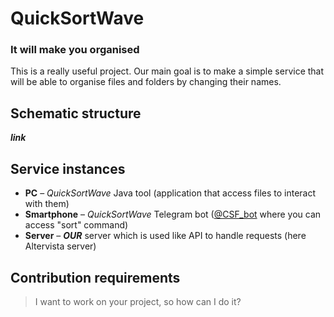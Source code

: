 # QuickSortWave
### It will make you organised
This is a really useful project. Our main goal is to make a simple service that will be able to organise files and folders by changing their names.

## Schematic structure
***link***

## Service instances
- **PC** – *QuickSortWave* Java tool (application that access files to interact with them)
- **Smartphone** – *QuickSortWave* Telegram bot ([@CSF_bot](https://t.me/CoolSFer_bot) where you can access "sort" command)
- **Server** – ***OUR*** server which is used like API to handle requests (here Altervista server)

## Contribution requirements

>I want to work on your project, so how can I do it?
